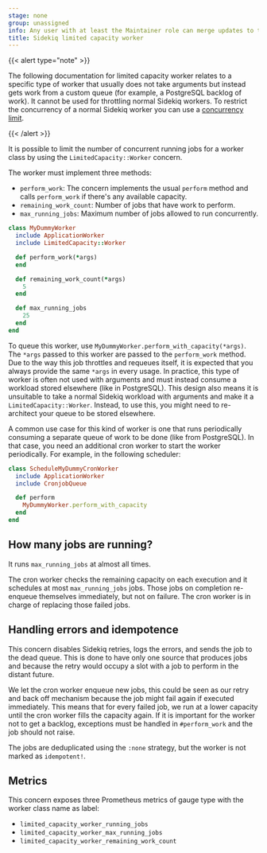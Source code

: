 ```yaml
---
stage: none
group: unassigned
info: Any user with at least the Maintainer role can merge updates to this content. For details, see https://docs.gitlab.com/development/development_processes/#development-guidelines-review.
title: Sidekiq limited capacity worker
---
```


{{< alert type="note" >}}

The following documentation for limited capacity worker relates to a specific
type of worker that usually does not take arguments but instead gets work from
a custom queue (for example, a PostgreSQL backlog of work). It cannot be used for
throttling normal Sidekiq workers. To restrict the concurrency of a normal
Sidekiq worker you can use a [concurrency limit](worker_attributes.md#concurrency-limit).

{{< /alert >}}

It is possible to limit the number of concurrent running jobs for a worker class
by using the `LimitedCapacity::Worker` concern.

The worker must implement three methods:

- `perform_work`: The concern implements the usual `perform` method and calls
  `perform_work` if there's any available capacity.
- `remaining_work_count`: Number of jobs that have work to perform.
- `max_running_jobs`: Maximum number of jobs allowed to run concurrently.

```ruby
class MyDummyWorker
  include ApplicationWorker
  include LimitedCapacity::Worker

  def perform_work(*args)
  end

  def remaining_work_count(*args)
    5
  end

  def max_running_jobs
    25
  end
end
```

To queue this worker, use
`MyDummyWorker.perform_with_capacity(*args)`. The `*args` passed to this worker
are passed to the `perform_work` method. Due to the way this job throttles
and requeues itself, it is expected that you always provide the same
`*args` in every usage. In practice, this type of worker is often not
used with arguments and must instead consume a workload stored
elsewhere (like in PostgreSQL). This design also means it is unsuitable to
take a normal Sidekiq workload with arguments and make it a
`LimitedCapacity::Worker`. Instead, to use this, you might need to
re-architect your queue to be stored elsewhere.

A common use case for this kind of worker is one that runs periodically
consuming a separate queue of work to be done (like from PostgreSQL). In that case,
you need an additional cron worker to start the worker periodically. For
example, in the following scheduler:

```ruby
class ScheduleMyDummyCronWorker
  include ApplicationWorker
  include CronjobQueue

  def perform
    MyDummyWorker.perform_with_capacity
  end
end
```

## How many jobs are running?

It runs `max_running_jobs` at almost all times.

The cron worker checks the remaining capacity on each execution and it
schedules at most `max_running_jobs` jobs. Those jobs on completion
re-enqueue themselves immediately, but not on failure. The cron worker is in
charge of replacing those failed jobs.

## Handling errors and idempotence

This concern disables Sidekiq retries, logs the errors, and sends the job to the
dead queue. This is done to have only one source that produces jobs and because
the retry would occupy a slot with a job to perform in the distant future.

We let the cron worker enqueue new jobs, this could be seen as our retry and
back off mechanism because the job might fail again if executed immediately.
This means that for every failed job, we run at a lower capacity
until the cron worker fills the capacity again. If it is important for the
worker not to get a backlog, exceptions must be handled in `#perform_work` and
the job should not raise.

The jobs are deduplicated using the `:none` strategy, but the worker is not
marked as `idempotent!`.

## Metrics

This concern exposes three Prometheus metrics of gauge type with the worker class
name as label:

- `limited_capacity_worker_running_jobs`
- `limited_capacity_worker_max_running_jobs`
- `limited_capacity_worker_remaining_work_count`
